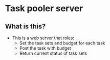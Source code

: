 # Task pooler server

## What is this?

- This is a web server that roles:
    - Set the task sets and budget for each task
    - Post the task with budget
    - Return current status of task sets
